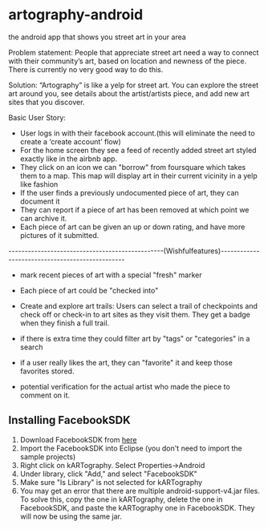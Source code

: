 artography-android
==================

the android app that shows you street art in your area


Problem statement: People that appreciate street art need a way to connect with their community’s art, based on location and newness of the piece. There is currently no very good way to do this.

Solution: “Artography” is like a yelp for street art. You can explore the street art around you, see details about the artist/artists piece, and add new art sites that you discover. 

Basic User Story:
- User logs in with their facebook account.(this will eliminate the need to create a ‘create account’ flow) 
- For the home screen they see a feed of recently added street art styled exactly like in the airbnb app.
- They click on an icon we can "borrow" from foursquare which takes them to a map. This map will display art in their current vicinity in a yelp like fashion
- If the user finds a previously undocumented piece of art, they can document it
- They can report if a piece of art has been removed at which point we can archive it. 
- Each piece of art can be given an up or down rating, and have more pictures of it submitted. 

------------------------------------------------(Wishfulfeatures)------------------------------------------------

- mark recent pieces of art with a special "fresh" marker

- Each piece of art could be "checked into"

- Create and explore art trails: Users can select a trail of checkpoints and check off or check-in to art sites as they visit them. They get a badge when they finish a full trail.

- if there is extra time they could filter art by "tags" or "categories" in a search

- if a user really likes the art, they can "favorite" it and keep those favorites stored. 

- potential verification for the actual artist who made the piece to comment on it. 

Installing FacebookSDK
----------------------
1. Download FacebookSDK from [here](https://developers.facebook.com/docs/android/)
2. Import the FacebookSDK into Eclipse (you don't need to import the sample projects)
3. Right click on kARTography. Select Properties->Android
  1. Under library, click "Add," and select "FacebookSDK"
  2. Make sure "Is Library" is not selected for kARTography
4. You may get an error that there are multiple android-support-v4.jar files.  To solve this, copy the one in kARTography, delete the one in FacebookSDK, and paste the kARTography one in FacebookSDK.  They will now be using the same jar.

